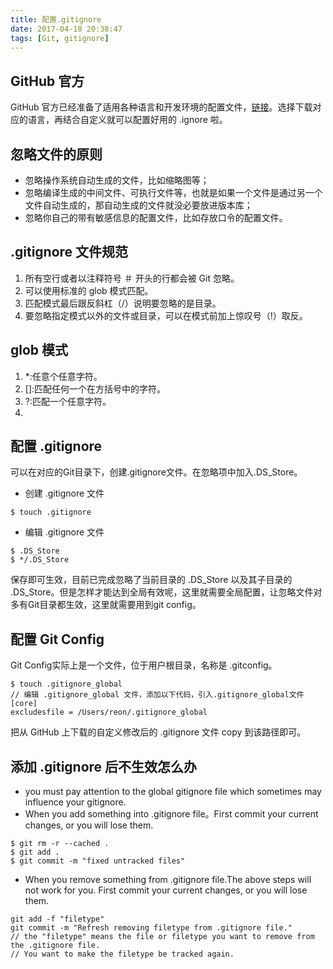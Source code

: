```yaml
---
title: 配置.gitignore
date: 2017-04-18 20:38:47
tags: [Git, gitignore]
---
```

## GitHub 官方
GitHub 官方已经准备了适用各种语言和开发环境的配置文件，[链接](https://github.com/github/gitignore)。选择下载对应的语言，再结合自定义就可以配置好用的 .ignore 啦。

## 忽略文件的原则

* 忽略操作系统自动生成的文件，比如缩略图等；
* 忽略编译生成的中间文件、可执行文件等，也就是如果一个文件是通过另一个文件自动生成的，那自动生成的文件就没必要放进版本库；
* 忽略你自己的带有敏感信息的配置文件，比如存放口令的配置文件。

## .gitignore 文件规范
1. 所有空行或者以注释符号 ＃ 开头的行都会被 Git 忽略。 
2. 可以使用标准的 glob 模式匹配。 
3. 匹配模式最后跟反斜杠（/）说明要忽略的是目录。 
4. 要忽略指定模式以外的文件或目录，可以在模式前加上惊叹号（!）取反。

## glob 模式
1. *:任意个任意字符。
2. []:匹配任何一个在方括号中的字符。
3. ?:匹配一个任意字符。
4. [0-9]:匹配字符范围内所有字符。

## 配置 .gitignore
可以在对应的Git目录下，创建.gitignore文件。在忽略项中加入.DS_Store。

* 创建 .gitignore 文件

```
$ touch .gitignore 
```

* 编辑 .gitignore 文件

```
$ .DS_Store
$ */.DS_Store
```

保存即可生效，目前已完成忽略了当前目录的 .DS_Store 以及其子目录的 .DS_Store。但是怎样才能达到全局有效呢，这里就需要全局配置，让忽略文件对多有Git目录都生效，这里就需要用到git config。

## 配置 Git Config
Git Config实际上是一个文件，位于用户根目录，名称是 .gitconfig。

```
$ touch .gitignore_global
// 编辑 .gitignore_global 文件，添加以下代码，引入.gitignore_global文件
[core]  
excludesfile = /Users/reon/.gitignore_global 
```

把从 GitHub 上下载的自定义修改后的 .gitignore 文件 copy 到该路径即可。

## 添加 .gitignore 后不生效怎么办
* you must pay attention to the global gitignore file which sometimes may influence your gitignore.
* When you add something into .gitignore file。First commit your current changes, or you will lose them.

```
$ git rm -r --cached .
$ git add .
$ git commit -m "fixed untracked files"  
```
* When you remove something from .gitignore file.The above steps will not work for you. First commit your current changes, or you will lose them.

```
git add -f "filetype"
git commit -m "Refresh removing filetype from .gitignore file."
// the "filetype" means the file or filetype you want to remove from the .gitignore file. 
// You want to make the filetype be tracked again.
```

